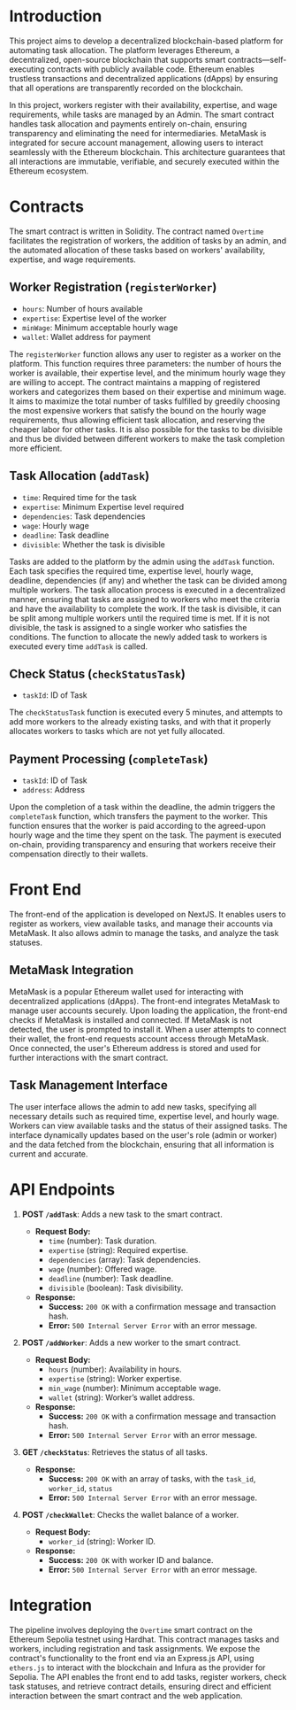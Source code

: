 
# Introduction
This project aims to develop a decentralized blockchain-based platform for automating task allocation. The platform leverages Ethereum, a decentralized, open-source blockchain that supports smart contracts—self-executing contracts with publicly available code. Ethereum enables trustless transactions and decentralized applications (dApps) by ensuring that all operations are transparently recorded on the blockchain.

In this project, workers register with their availability, expertise, and wage requirements, while tasks are managed by an Admin. The smart contract handles task allocation and payments entirely on-chain, ensuring transparency and eliminating the need for intermediaries. MetaMask is integrated for secure account management, allowing users to interact seamlessly with the Ethereum blockchain. This architecture guarantees that all interactions are immutable, verifiable, and securely executed within the Ethereum ecosystem.

# Contracts
The smart contract is written in Solidity. The contract named `Overtime` facilitates the registration of workers, the addition of tasks by an admin, and the automated allocation of these tasks based on workers' availability, expertise, and wage requirements.

## Worker Registration (`registerWorker`)
- `hours`: Number of hours available
- `expertise`: Expertise level of the worker
- `minWage`: Minimum acceptable hourly wage
- `wallet`: Wallet address for payment

The `registerWorker` function allows any user to register as a worker on the platform. This function requires three parameters: the number of hours the worker is available, their expertise level, and the minimum hourly wage they are willing to accept. The contract maintains a mapping of registered workers and categorizes them based on their expertise and minimum wage. It aims to maximize the total number of tasks fulfilled by greedily choosing the most expensive workers that satisfy the bound on the hourly wage requirements, thus allowing efficient task allocation, and reserving the cheaper labor for other tasks. It is also possible for the tasks to be divisible and thus be divided between different workers to make the task completion more efficient.

## Task Allocation (`addTask`)
- `time`: Required time for the task
- `expertise`: Minimum Expertise level required
- `dependencies`: Task dependencies
- `wage`: Hourly wage
- `deadline`: Task deadline
- `divisible`: Whether the task is divisible

Tasks are added to the platform by the admin using the `addTask` function. Each task specifies the required time, expertise level, hourly wage, deadline, dependencies (if any) and whether the task can be divided among multiple workers. The task allocation process is executed in a decentralized manner, ensuring that tasks are assigned to workers who meet the criteria and have the availability to complete the work. If the task is divisible, it can be split among multiple workers until the required time is met. If it is not divisible, the task is assigned to a single worker who satisfies the conditions. The function to allocate the newly added task to workers is executed every time `addTask` is called.

## Check Status (`checkStatusTask`)
- `taskId`: ID of Task

The `checkStatusTask` function is executed every 5 minutes, and attempts to add more workers to the already existing tasks, and with that it properly allocates workers to tasks which are not yet fully allocated.

## Payment Processing (`completeTask`)
- `taskId`: ID of Task
- `address`: Address

Upon the completion of a task within the deadline, the admin triggers the `completeTask` function, which transfers the payment to the worker. This function ensures that the worker is paid according to the agreed-upon hourly wage and the time they spent on the task. The payment is executed on-chain, providing transparency and ensuring that workers receive their compensation directly to their wallets.

# Front End
The front-end of the application is developed on NextJS. It enables users to register as workers, view available tasks, and manage their accounts via MetaMask. It also allows admin to manage the tasks, and analyze the task statuses.

## MetaMask Integration
MetaMask is a popular Ethereum wallet used for interacting with decentralized applications (dApps). The front-end integrates MetaMask to manage user accounts securely. Upon loading the application, the front-end checks if MetaMask is installed and connected. If MetaMask is not detected, the user is prompted to install it. When a user attempts to connect their wallet, the front-end requests account access through MetaMask. Once connected, the user's Ethereum address is stored and used for further interactions with the smart contract.

## Task Management Interface
The user interface allows the admin to add new tasks, specifying all necessary details such as required time, expertise level, and hourly wage. Workers can view available tasks and the status of their assigned tasks. The interface dynamically updates based on the user's role (admin or worker) and the data fetched from the blockchain, ensuring that all information is current and accurate.

# API Endpoints

1. **POST `/addTask`**: Adds a new task to the smart contract.
   - **Request Body:**
     - `time` (number): Task duration.
     - `expertise` (string): Required expertise.
     - `dependencies` (array): Task dependencies.
     - `wage` (number): Offered wage.
     - `deadline` (number): Task deadline.
     - `divisible` (boolean): Task divisibility.
   - **Response:**
     - **Success:** `200 OK` with a confirmation message and transaction hash.
     - **Error:** `500 Internal Server Error` with an error message.

2. **POST `/addWorker`**: Adds a new worker to the smart contract.
   - **Request Body:**
     - `hours` (number): Availability in hours.
     - `expertise` (string): Worker expertise.
     - `min_wage` (number): Minimum acceptable wage.
     - `wallet` (string): Worker’s wallet address.
   - **Response:**
     - **Success:** `200 OK` with a confirmation message and transaction hash.
     - **Error:** `500 Internal Server Error` with an error message.

3. **GET `/checkStatus`**: Retrieves the status of all tasks.
   - **Response:**
     - **Success:** `200 OK` with an array of tasks, with the `task_id`, `worker_id`, `status`
     - **Error:** `500 Internal Server Error` with an error message.

4. **POST `/checkWallet`**: Checks the wallet balance of a worker.
   - **Request Body:**
     - `worker_id` (string): Worker ID.
   - **Response:**
     - **Success:** `200 OK` with worker ID and balance.
     - **Error:** `500 Internal Server Error` with an error message.

# Integration
The pipeline involves deploying the `Overtime` smart contract on the Ethereum Sepolia testnet using Hardhat. This contract manages tasks and workers, including registration and task assignments. We expose the contract's functionality to the front end via an Express.js API, using `ethers.js` to interact with the blockchain and Infura as the provider for Sepolia. The API enables the front end to add tasks, register workers, check task statuses, and retrieve contract details, ensuring direct and efficient interaction between the smart contract and the web application.
